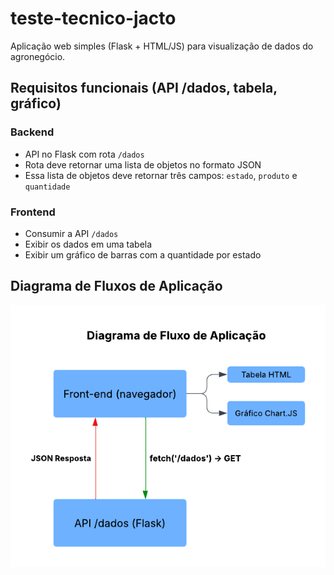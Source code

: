 # teste-tecnico-jacto
Aplicação web simples (Flask + HTML/JS) para visualização de dados do agronegócio.

## Requisitos funcionais (API /dados, tabela, gráfico)
### Backend
- API no Flask com rota `/dados`
- Rota deve retornar uma lista de objetos no formato JSON
- Essa lista de objetos deve retornar três campos: `estado`, `produto` e `quantidade`

### Frontend
- Consumir a API `/dados`
- Exibir os dados em uma tabela
- Exibir um gráfico de barras com a quantidade por estado

## Diagrama de Fluxos de Aplicação
<img src="./diagrama_fluxo_aplicacao.png">
